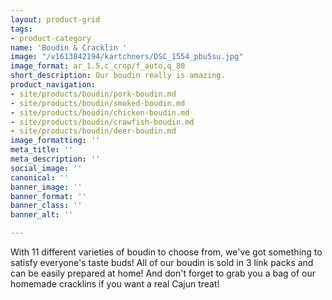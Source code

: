 ```yaml
---
layout: product-grid
tags:
- product-category
name: 'Boudin & Cracklin '
image: "/v1613842194/kartchners/DSC_1554_pbu5su.jpg"
image_format: ar_1.5,c_crop/f_auto,q_80
short_description: Our boudin really is amazing.
product_navigation:
- site/products/boudin/pork-boudin.md
- site/products/boudin/smoked-boudin.md
- site/products/boudin/chicken-boudin.md
- site/products/boudin/crawfish-boudin.md
- site/products/boudin/deer-boudin.md
image_formatting: ''
meta_title: ''
meta_description: ''
social_image: ''
canonical: ''
banner_image: ''
banner_format: ''
banner_class: ''
banner_alt: ''

---
```

With 11 different varieties of boudin to choose from, we've got something to satisfy everyone's taste buds! All of our boudin is sold in 3 link packs and can be easily prepared at home! And don't forget to grab you a bag of our homemade cracklins if you want a real Cajun treat!